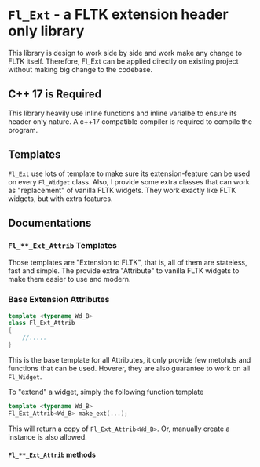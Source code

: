 # `Fl_Ext` - a FLTK extension header only library

This library is design to work side by side and work make any change to FLTK itself. Therefore, Fl_Ext can be applied directly on existing project without making big change to the codebase.

## C++ 17 is Required
This library heavily use inline functions and inline varialbe to ensure its header only nature. A c++17 compatible compiler is required to compile the program.

## Templates
`Fl_Ext` use lots of template to make sure its extension-feature can be used on every `Fl_Widget` class. Also, I provide some extra classes that can work as "replacement" of vanilla FLTK widgets. They work exactly like FLTK widgets, but with extra features.

## Documentations

### `Fl_**_Ext_Attrib` Templates
Those templates are "Extension to FLTK", that is, all of them are stateless, fast and simple. The provide extra "Attribute" to vanilla FLTK widgets to make them easier to use and modern.

### Base Extension Attributes
```cpp
template <typename Wd_B>
class Fl_Ext_Attrib
{
    //.....
}
```
This is the base template for all Attributes, it only provide few metohds and functions that can be used. Hoverer, they are also guarantee to work on all `Fl_Widget`.

To "extend" a widget, simply the following function template 
```cpp
template <typename Wd_B>
Fl_Ext_Attrib<Wd_B> make_ext(...);
```
This will return a copy of `Fl_Ext_Attrib<Wd_B>`. Or, manually create a instance is also allowed.

#### `Fl_**_Ext_Attrib` methods